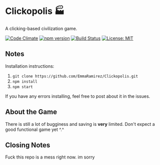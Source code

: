 # Clickopolis :factory:
A clicking-based civilization game.

[![Code Climate](https://codeclimate.com/github/EmmaRamirez/Clickopolis/badges/gpa.svg)](https://codeclimate.com/github/EmmaRamirez/Clickopolis) [![npm version](https://badge.fury.io/js/clickopolis.svg)](https://badge.fury.io/js/clickopolis)
[![Build Status](https://travis-ci.org/EmmaRamirez/Clickopolis.svg?branch=master)](https://travis-ci.org/EmmaRamirez/Clickopolis)
[![License: MIT](https://img.shields.io/badge/License-MIT-yellow.svg)](https://opensource.org/licenses/MIT)


## Notes

Installation instructions:

1. `git clone https://github.com/EmmaRamirez/Clickopolis.git`
2. `npm install`
3. `npm start`

If you have any errors installing, feel free to post about it in the issues.

## About the Game

There is still a lot of bugginess and saving is **very** limited. Don't expect a good functional game yet ^.^


## Closing Notes
Fuck this repo is a mess right now. im sorry

